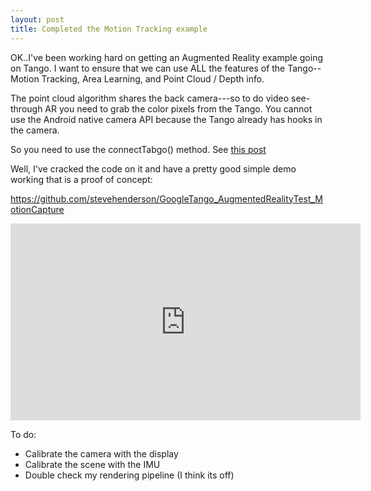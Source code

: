 ```yaml
---
layout: post
title: Completed the Motion Tracking example
---
```


OK..I've been working hard on getting an Augmented Reality example going on Tango.  I want to ensure that we can use ALL the features of the Tango--Motion Tracking, Area Learning, 
and Point Cloud / Depth info.

The point cloud algorithm shares the back camera---so to do video see-through AR you need to grab the color pixels from the Tango.  You cannot use
the Android native camera API because the Tango already has hooks in the camera.

So you need to use the connectTabgo() method.  See [this post](http://stackoverflow.com/questions/26771558/getting-color-data-in-java-tango-sdk-or-c-sdk?rq=1)

Well, I've cracked the code on it and have a pretty good simple demo working that is a proof of concept:

https://github.com/stevehenderson/GoogleTango_AugmentedRealityTest_MotionCapture

<iframe width="560" height="315" src="https://www.youtube.com/embed/mwLznQ3lJ3s" frameborder="0" allowfullscreen></iframe>

To do:

  - Calibrate the camera with the display
  - Calibrate the scene with the IMU
  - Double check my rendering pipeline (I think its off)
